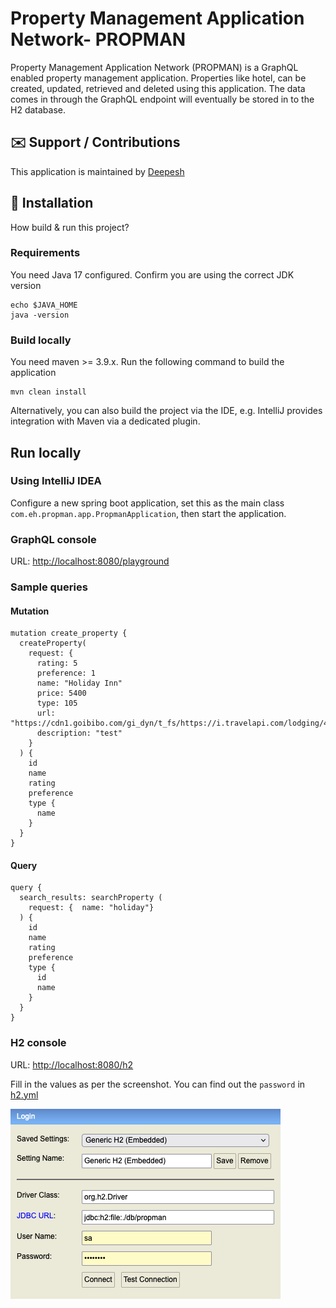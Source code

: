 # Property Management Application Network- PROPMAN

Property Management Application Network (PROPMAN) is a GraphQL enabled property management application.
Properties like hotel, can be created, updated, retrieved and deleted using this application. 
The data comes in through the GraphQL endpoint will eventually be stored in to the H2 database.

## ✉️ Support / Contributions
This application is maintained by [Deepesh](mailto::deepeshdarshan@gmail.com)


## 🔧 Installation

How build & run this project?

### Requirements

You need Java 17 configured. 
Confirm you are using the correct JDK version

   ```
   echo $JAVA_HOME
   java -version
   ```

### Build locally

You need maven >= 3.9.x. Run the following command to build the application

```
mvn clean install
```

Alternatively, you can also build the project via the IDE, e.g. IntelliJ provides integration with Maven via a dedicated plugin.
## Run locally

### Using IntelliJ IDEA

Configure a new spring boot application, set this as the main class
`com.eh.propman.app.PropmanApplication`,
then start the application.

### GraphQL console

URL: [http://localhost:8080/playground](http://localhost:8080/playground)

### Sample queries

#### Mutation

``` 
mutation create_property {
  createProperty(
    request: {
      rating: 5
      preference: 1
      name: "Holiday Inn"
      price: 5400
      type: 105
      url: "https://cdn1.goibibo.com/gi_dyn/t_fs/https://i.travelapi.com/lodging/4000000/3610000/3601000/3600948/e66ae738_z.jpg"
      description: "test"
    }
  ) {
    id
    name
    rating
    preference
    type {
      name
    }
  }
}
```

#### Query

```
query {
  search_results: searchProperty (
    request: {  name: "holiday"}
  ) {
    id
    name
    rating
    preference
    type {
      id
      name
    }
  }
}
```

### H2 console

URL: [http://localhost:8080/h2](http://localhost:8080/h2)

Fill in the values as per the screenshot. You can find out the `password` in [h2.yml](/Users/A-10682/Brand-Deepesh/Apps/propertyData-search-app/propertyData-infra-api/src/main/resources/h2.yml)

![img.png](img.png)
